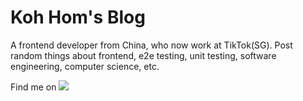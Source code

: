 # Koh Hom's Blog

A frontend developer from China, who now work at TikTok(SG). Post random things about frontend, e2e testing, unit testing, software engineering, computer science, etc.

Find me on <a href="https://www.linkedin.com/in/koh-hom/" style="cursor: pointer;"><img src="https://img.shields.io/badge/LinkedIn-0077B5?style=for-the-badge&logo=linkedin&logoColor=white" /></a>

